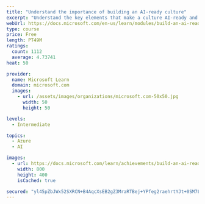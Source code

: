 ```yaml
---
title: "Understand the importance of building an AI-ready culture"
excerpt: "Understand the key elements that make a culture AI-ready and a framework to drive the change needed in your organization for a successful AI strategy."
webUrl: https://docs.microsoft.com/en-us/learn/modules/build-an-ai-ready-culture/
type: course
price: Free
length: PT49M
ratings:
  count: 1112
  average: 4.73741
heat: 50

provider:
  name: Microsoft Learn
  domain: microsoft.com
  images:
    - url: /assets/images/organizations/microsoft.com-50x50.jpg
      width: 50
      height: 50

levels:
  - Intermediate

topics:
  - Azure
  - AI

images:
  - url: https://docs.microsoft.com/learn/achievements/build-an-ai-ready-culture-social.png
    width: 800
    height: 400
    isCached: true

secured: "yl45pZbJWx52SXRCN+B4AqcXsEB2gZ3MraRTBej+YPfeg2raehrtYJt+0SM7L2cuWuFejowzvL04/l5drOYXbibYaDNOixqwpLgKdGKCyhvvvP2f2IAStv3yg3D4H667MbB9wS74Cgc6BiCrl+oL/wPxpmD4gBqUN3HZzLFomTg5mxiRfxjuRt+P4k7y8Dv0eAK/AnYsuIL0f+d7eSH6Xu9XNYLdXX6R5EwMBxIrJ2LZ77Jj1cPxkAFQQmq0lU/6k8hCtR2pMZpb8MdZRKbk5+QXyXHTYYpRhJCmjaM8ngWUfD3pZnNhlITt2EA8422rVSexCwesnQrCk8JCjmFy4kdU+s9RekqmhRJ0PIjRVVKc1BoE6SN3NTFovulBL6v+OWLz9xzzJLTNU2wgGVEpF/lC8kc0jXg83d0lh1kdpbA=;UqBOevDi9pmXIpRcmvbvGg=="
---
```


